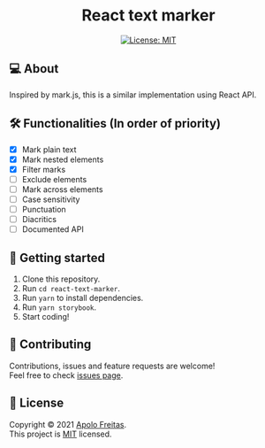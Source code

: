 <h1 align="center">React text marker</h1>

<p align="center">
  <a href="LICENSE">
    <img alt="License: MIT" src="https://img.shields.io/badge/License-MIT-green.svg?style=for-the-badge" />
  </a>
</p>

## 💻 About

Inspired by mark.js, this is a similar implementation using React API.

## 🛠️ Functionalities (In order of priority)

- [x] Mark plain text
- [x] Mark nested elements
- [x] Filter marks
- [ ] Exclude elements
- [ ] Mark across elements
- [ ] Case sensitivity
- [ ] Punctuation
- [ ] Diacritics
- [ ] Documented API

## 🤔 Getting started

1. Clone this repository.
2. Run `cd react-text-marker`.
3. Run `yarn` to install dependencies.
4. Run `yarn storybook`.
5. Start coding!

## 🤝 Contributing

Contributions, issues and feature requests are welcome!
<br />
Feel free to check [issues page](https://github.com/apolofreitas/react-text-marker/issues).

## 📝 License

Copyright © 2021 [Apolo Freitas](https://www.linkedin.com/in/apolofreitas).
<br />
This project is [MIT](LICENSE) licensed.

